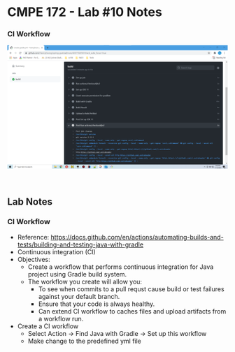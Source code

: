 # CMPE 172 - Lab #10 Notes

### CI Workflow

![CI](images/create_ci_workflow.png)	
<p>&nbsp;</p>

## Lab Notes

### CI Workflow

* Reference: https://docs.github.com/en/actions/automating-builds-and-tests/building-and-testing-java-with-gradle
* Continuous integration (CI) 
* Objectives:
	*  Create a workflow that performs continuous integration for Java project using Gradle build system.
	* The workflow you create will allow you:
		* To see when commits to a pull requst cause build or test failures against your default branch.
		* Ensure that your code is always healthy.
		* Can extend CI workflow to caches files and upload artifacts from a workflow run.
* Create a CI workflow
	* Select Action -> Find Java with Gradle -> Set up this workflow
	* Make change to the predefined yml file
	

